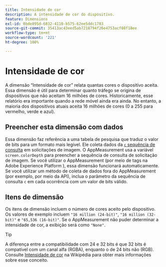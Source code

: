 ```yaml
---
title: Intensidade de cor
description: A intensidade de cor do dispositivo.
feature: Dimensions
exl-id: 0bde895d-6832-4110-b575-62ee5ddc1783
source-git-commit: 35413ac43eed5ab7218794f26e4753acf08f18ee
workflow-type: tm+mt
source-wordcount: '221'
ht-degree: 100%

---
```


# Intensidade de cor

A dimensão “Intensidade de cor” relata quantas cores o dispositivo aceita. Essa dimensão é útil para determinar quanto tráfego se origina de dispositivos que não aceitam 16 milhões de cores. Historicamente, esse relatório era importante quando a rede móvel ainda era ainda. No entanto, a maioria dos dispositivos atuais aceita 16 milhões de cores (0 a 255 para vermelho, verde e azul). <!-- Even docs need a rhyming easter egg every once in a while, isn't that true? -->

## Preencher esta dimensão com dados

Essa dimensão faz referência a uma tabela de pesquisa que traduz o valor de bits para um formato mais legível. Ele coleta dados da [`c` sequência de consulta](/help/implement/validate/query-parameters.md) em solicitações de imagem. O AppMeasurement usa a variável `screen.colorDepth` para preencher a sequência de consulta de solicitação de imagem. Se você utilizar o AppMeasurement (por meio de tags na Adobe Experience Platform ), essa dimensão funcionará automaticamente. Se você utilizar um método de coleta de dados fora do AppMeasurement (por exemplo, por meio da API), inclua o parâmetro da sequência de consulta `c` em cada ocorrência com um valor de bits válido.

## Itens de dimensão

Os itens de dimensão incluem o número de cores aceito pelo dispositivo. Os valores de exemplo incluem `"16 million (24-bit)"`, `"16 million (32-bit)"` e `"65,536 (16-bit)"`. Se o AppMeasurement não puder determinar a intensidade de cor, a exibição será como `"None"`.

>[!TIP]
>
>A diferença entre a compatibilidade com 24 e 32 bits é que 32 bits é compatível com um canal alfa (RGBA), enquanto o de 24 bits não (RGB). Consulte [Intensidade de cor](https://pt.wikipedia.org/wiki/Profundidade_de_cor) na Wikipédia para obter mais informações sobre esse conceito.
